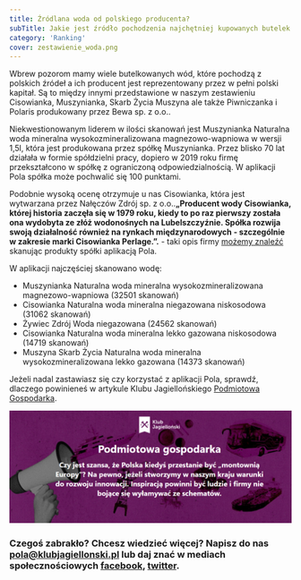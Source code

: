 ```yaml
---
title: Źródlana woda od polskiego producenta?
subTitle: Jakie jest źródło pochodzenia najchętniej kupowanych butelek wody?
category: 'Ranking'
cover: zestawienie_woda.png
---
```


Wbrew pozorom mamy wiele butelkowanych wód, które pochodzą z polskich źródeł a ich producent jest reprezentowany przez w pełni polski kapitał. Są to między innymi przedstawione w naszym zestawieniu Cisowianka, Muszynianka, Skarb Życia Muszyna ale także Piwniczanka i Polaris produkowany przez Bewa sp. z o.o..

Niekwestionowanym liderem w ilości skanowań jest Muszynianka Naturalna woda mineralna wysokozmineralizowana magnezowo-wapniowa w wersji 1,5l, która jest produkowana przez spółkę Muszynianka. Przez blisko 70 lat działała w formie spółdzielni pracy, dopiero w 2019 roku firmę przekształcono w spółkę z ograniczoną odpowiedzialnością. W aplikacji Pola spółka może pochwalić się 100 punktami.

Podobnie wysoką ocenę otrzymuje u nas Cisowianka, która jest wytwarzana przez Nałęczów Zdrój sp. z o.o..**„Producent wody Cisowianka, której historia zaczęła się w 1979 roku, kiedy to po raz pierwszy została ona wydobyta ze złóż wodonośnych na Lubelszczyźnie. Spółka rozwija swoją działalność również na rynkach międzynarodowych - szczególnie w zakresie marki Cisowianka Perlage.”.** - taki opis firmy [możemy znaleźć](https://www.pola-app.pl/) skanując produkty spółki aplikacją Pola.

W aplikacji najczęściej skanowano wodę:

- Muszynianka Naturalna woda mineralna wysokozmineralizowana magnezowo-wapniowa (32501 skanowań)
- Cisowianka Naturalna woda mineralna niegazowana niskosodowa (31062 skanowań)
- Żywiec Zdrój Woda niegazowana (24562 skanowań)
- Cisowianka Naturalna woda mineralna lekko gazowana niskosodowa (14719 skanowań)
- Muszyna Skarb Życia Naturalna woda mineralna wysokozmineralizowana lekko gazowana (14373 skanowań)

Jeżeli nadal zastawiasz się czy korzystać z aplikacji Pola, sprawdź, dlaczego powinieneś w artykule Klubu Jagiellońskiego [Podmiotowa Gospodarka](https://klubjagiellonski.pl/2020/05/22/5-mitow-patriotyzmu-gospodarczego-produkt-polski-i-590-vs-aplikacja-pola-video/).

![](PG.png)

### Czegoś zabrakło? Chcesz wiedzieć więcej? Napisz do nas **pola@klubjagiellonski.pl** lub daj znać w mediach społecznościowych [facebook](https://www.facebook.com/app.pola), [twitter](https://twitter.com/pola_app).
